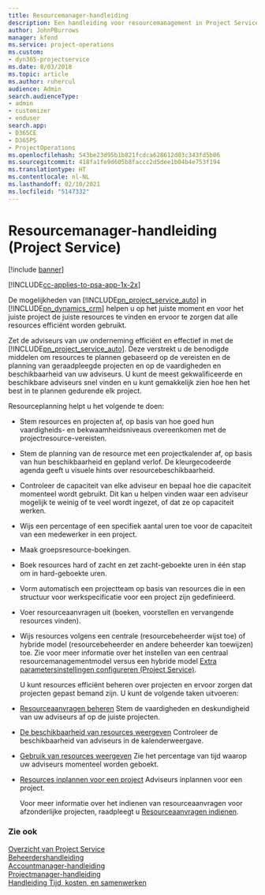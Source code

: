 ```yaml
---
title: Resourcemanager-handleiding
description: Een handleiding voor resourcemanagement in Project Service
author: JohnPBurrows
manager: kfend
ms.service: project-operations
ms.custom:
- dyn365-projectservice
ms.date: 8/03/2018
ms.topic: article
ms.author: ruhercul
audience: Admin
search.audienceType:
- admin
- customizer
- enduser
search.app:
- D365CE
- D365PS
- ProjectOperations
ms.openlocfilehash: 543be23d95b1b821fcdca628612d03c343fd5b06
ms.sourcegitcommit: 418fa1fe9d605b8faccc2d5dee1b04b4e753f194
ms.translationtype: HT
ms.contentlocale: nl-NL
ms.lasthandoff: 02/10/2021
ms.locfileid: "5147332"
---
```

# <a name="resource-manager-guide-project-service"></a>Resourcemanager-handleiding (Project Service)

[!include [banner](../includes/psa-now-project-operations.md)]

[!INCLUDE[cc-applies-to-psa-app-1x-2x](../includes/cc-applies-to-psa-app-1x-2x.md)]

De mogelijkheden van [!INCLUDE[pn_project_service_auto](../includes/pn-project-service-auto.md)] in [!INCLUDE[pn_dynamics_crm](../includes/pn-dynamics-crm.md)] helpen u op het juiste moment en voor het juiste project de juiste resources te vinden en ervoor te zorgen dat alle resources efficiënt worden gebruikt.  
  
 Zet de adviseurs van uw onderneming efficiënt en effectief in met de [!INCLUDE[pn_project_service_auto](../includes/pn-project-service-auto.md)]. Deze verstrekt u de benodigde middelen om resources te plannen gebaseerd op de vereisten en de planning van geraadpleegde projecten en op de vaardigheden en beschikbaarheid van uw adviseurs. U kunt de meest gekwalificeerde en beschikbare adviseurs snel vinden en u kunt gemakkelijk zien hoe hen het best in te plannen gedurende elk project.  
  
 Resourceplanning helpt u het volgende te doen:  
  
- Stem resources en projecten af, op basis van hoe goed hun vaardigheids- en bekwaamheidsniveaus overeenkomen met de projectresource-vereisten.  
  
- Stem de planning van de resource met een projectkalender af, op basis van hun beschikbaarheid en gepland verlof. De kleurgecodeerde agenda geeft u visuele hints over resourcebeschikbaarheid.  
  
- Controleer de capaciteit van elke adviseur en bepaal hoe die capaciteit momenteel wordt gebruikt. Dit kan u helpen vinden waar een adviseur mogelijk te weinig of te veel wordt ingezet, of dat ze op capaciteit werken.  
  
- Wijs een percentage of een specifiek aantal uren toe voor de capaciteit van een medewerker in een project.  
  
- Maak groepsresource-boekingen.  
  
- Boek resources hard of zacht en zet zacht-geboekte uren in één stap om in hard-geboekte uren.  
  
- Vorm automatisch een projectteam op basis van resources die in een structuur voor werkspecificatie voor een project zijn gedefinieerd.  
  
- Voer resourceaanvragen uit (boeken, voorstellen en vervangende resources vinden).  
  
- Wijs resources volgens een centrale (resourcebeheerder wijst toe) of hybride model (resourcebeheerder en andere beheerder kan toewijzen) toe. Zie voor meer informatie over het instellen van een centraal resourcemanagementmodel versus een hybride model [Extra parametersinstellingen configureren (Project Service)](../psa/configure-additional-parameters-settings.md).  
  
  U kunt resources efficiënt beheren over projecten en ervoor zorgen dat projecten gepast bemand zijn. U kunt de volgende taken uitvoeren:  
  
- [Resourceaanvragen beheren](../psa/manage-resource-requests.md) Stem de vaardigheden en deskundigheid van uw adviseurs af op de juiste projecten.  
  
- [De beschikbaarheid van resources weergeven](../psa/view-resource-availability.md) Controleer de beschikbaarheid van adviseurs in de kalenderweergave.  
  
- [Gebruik van resources weergeven](../psa/view-resource-utilization.md) Zie het percentage van tijd waarop uw adviseurs momenteel worden geboekt.  
  
- [Resources inplannen voor een project](../psa/schedule-resources-project.md) Adviseurs inplannen voor een project.  
  
  Voor meer informatie over het indienen van resourceaanvragen voor afzonderlijke projecten, raadpleegt u [Resourceaanvragen indienen](../psa/submit-resource-requests.md).  
  
### <a name="see-also"></a>Zie ook  
 [Overzicht van Project Service](../psa/overview.md)   
 [Beheerdershandleiding](../psa/admin-guide.md)   
 [Accountmanager-handleiding](../psa/account-manager-guide.md)   
 [Projectmanager-handleiding](../psa/project-manager-guide.md)   
 [Handleiding Tijd, kosten, en samenwerken](../psa/time-expense-collaboration-guide.md)
